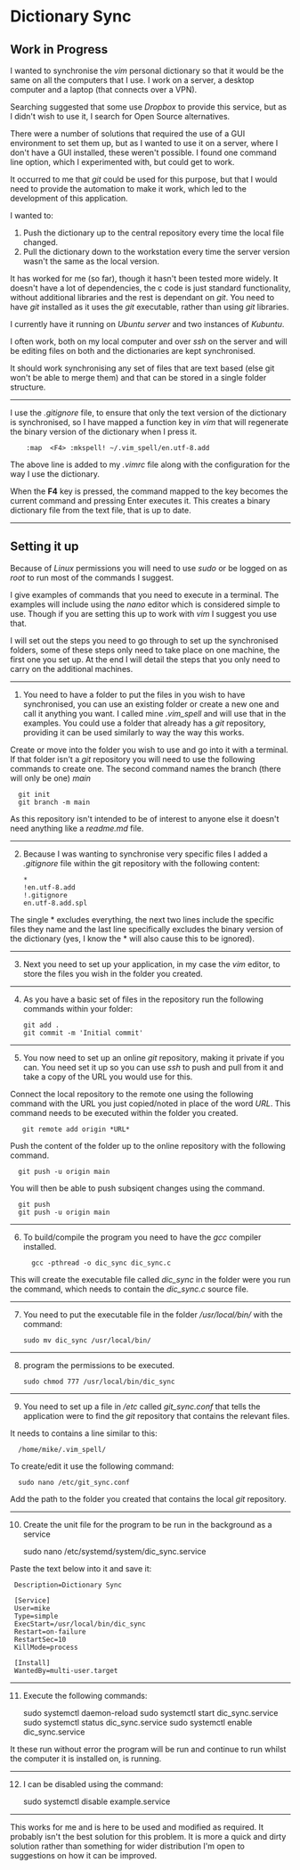 # Dictionary Sync

## Work in Progress

I wanted to synchronise the *vim* personal dictionary so that it would be the same on all the computers that I use.  I work on a server, a desktop computer and a laptop (that connects over a VPN).

Searching suggested that some use *Dropbox* to provide this service, but as I didn't wish to use it, I search for Open Source alternatives.

There were a number of solutions that required the use of a GUI environment to set them up, but as I wanted to use it on a server, where I don't have a GUI installed, these weren't possible.  I found one command line option, which I experimented with, but could get to work.

It occurred to me that *git* could be used for this purpose, but that I would need to provide the automation to make it work, which led to the development of  this application.

I wanted to:
1. Push the dictionary up to the central repository every time the local file changed.
2. Pull the dictionary down to the workstation every time the server version wasn't the same as the local version.

It has worked for me (so far), though it hasn't been tested more widely.  It doesn't have a lot of dependencies, the c code is just standard functionality, without additional libraries and the rest is dependant on *git*.  You need to have *git* installed as it uses the *git* executable, rather than using *git* libraries.
  
I currently have it running on *Ubuntu server* and two instances of *Kubuntu*.

I often work, both on my local computer and over *ssh* on the server and will be editing files on both and the dictionaries are kept synchronised.

It should work synchronising any set of files that are text based (else git won't be able to merge them) and that can be stored in a single folder structure.

---

I use the *.gitignore* file, to ensure that only the text version of the dictionary is synchronised, so I have mapped a function key in *vim* that will regenerate the binary version of the dictionary when I press it.

        :map  <F4> :mkspell! ~/.vim_spell/en.utf-8.add

The above line is added to my *.vimrc* file along with the configuration for the way I use the dictionary.

When the **F4** key is pressed, the command mapped to the key becomes the current command and pressing Enter executes it. This creates a binary dictionary file from the text file, that is up to date.

---

## Setting it up

Because of  *Linux* permissions you will need to use *sudo* or be logged on as *root* to run most of the commands I suggest.

I give examples of commands that you need to execute in a terminal. The examples will include using the *nano* editor which is considered simple to use. Though if you are setting this up to work with *vim* I suggest you use that.

I will set out the steps you need to go through to set up the synchronised folders, some of these steps only need to take place on one machine, the first one you set up. At the end I will detail the steps that you only need to carry on the additional machines.

---

1. You need to have a folder to put the files in you wish to have synchronised, you can use an existing folder or create a new one and call it anything you want.  I called mine *.vim_spell* and will use that in the examples.  You could use a folder that already has a *git* repository, providing it can be used similarly to  way the way this works.

Create or move into the folder you wish to use and go into it with a terminal.  If that folder isn't a *git* repository you will need to use the following commands to create one.  The second command names the branch (there will only be one) *main*

      git init
      git branch -m main

As this repository isn't intended to be of interest to anyone else it doesn't need anything like a *readme.md* file.

---

2. Because I was wanting to synchronise very specific files I added a *.gitignore* file within the git repository with the following content:

       *
       !en.utf-8.add
       !.gitignore
       en.utf-8.add.spl

The single * excludes everything, the next two lines include the specific files they name and the last line specifically excludes the binary version of the dictionary (yes, I know the * will also cause this to be ignored).

---

3. Next you need to set up your application, in my case the *vim* editor, to store the files you wish in the folder you created.

---

4. As you have a basic set of files in the repository run the following commands within your folder:

       git add .
       git commit -m 'Initial commit'

---

5. You now need to set up an online *git* repository, making it private if you can.  You need set it up so you can use *ssh* to push and pull from it and take a copy of the URL you would use for this.

Connect the local repository to the remote one using the following command with the URL you just copied/noted in place of the word *URL*. This command needs to be executed within the folder you created.
 

       git remote add origin *URL*


Push the content of the folder up to the online repository with the following command.


      git push -u origin main


You will then be able to push subsiqent changes using the command.


      git push
      git push -u origin main
   
--- 

6. To build/compile the program you need to have the *gcc* compiler installed.


         gcc -pthread -o dic_sync dic_sync.c


This will create the executable file called *dic_sync* in the folder were you run the command, which needs to contain the *dic_sync.c* source file.

---

7. You need to put the executable file in the folder */usr/local/bin/* with the command:

       sudo mv dic_sync /usr/local/bin/

---

8. program the permissions to be executed.

       sudo chmod 777 /usr/local/bin/dic_sync


---

9.  You need to set up a file in */etc* called *git_sync.conf* that tells the application were to find the *git* repository that contains the relevant files.

It needs to contains a line similar to this:

      /home/mike/.vim_spell/

To create/edit it use the following command:

      sudo nano /etc/git_sync.conf 

Add the path to the folder you created that contains the local *git* repository. 

---

10. Create the unit file for the program to be run in the background as a service

     sudo nano /etc/systemd/system/dic_sync.service

Paste the text below into it and save it:

     Description=Dictionary Sync 

     [Service] 
     User=mike 
     Type=simple 
     ExecStart=/usr/local/bin/dic_sync 
     Restart=on-failure 
     RestartSec=10 
     KillMode=process 

     [Install] 
     WantedBy=multi-user.target
---

11. Execute the following commands:

      sudo systemctl daemon-reload
      sudo systemctl start  dic_sync.service 
      sudo systemctl status dic_sync.service
      sudo systemctl enable dic_sync.service

It these run without error the program will be run and continue to run whilst the computer it is installed on, is running.

---

12. I can be disabled using the command:

      sudo systemctl disable example.service

---

This works for me and is here to be used and modified as required.  It probably isn't the best solution for this problem.  It is more a quick and dirty solution rather than something for wider distribution I'm open to suggestions on how it can be improved.


